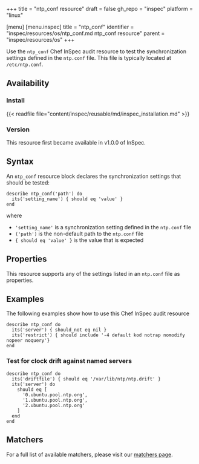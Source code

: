 +++
title = "ntp_conf resource"
draft = false
gh_repo = "inspec"
platform = "linux"

[menu]
  [menu.inspec]
    title = "ntp_conf"
    identifier = "inspec/resources/os/ntp_conf.md ntp_conf resource"
    parent = "inspec/resources/os"
+++

Use the `ntp_conf` Chef InSpec audit resource to test the synchronization settings defined in the `ntp.conf` file. This file is typically located at `/etc/ntp.conf`.

## Availability

### Install

{{< readfile file="content/inspec/reusable/md/inspec_installation.md" >}}

### Version

This resource first became available in v1.0.0 of InSpec.

## Syntax

An `ntp_conf` resource block declares the synchronization settings that should be tested:

    describe ntp_conf('path') do
      its('setting_name') { should eq 'value' }
    end

where

- `'setting_name'` is a synchronization setting defined in the `ntp.conf` file
- `('path')` is the non-default path to the `ntp.conf` file
- `{ should eq 'value' }` is the value that is expected

## Properties

This resource supports any of the settings listed in an `ntp.conf` file as properties.

## Examples

The following examples show how to use this Chef InSpec audit resource

    describe ntp_conf do
      its('server') { should_not eq nil }
      its('restrict') { should include '-4 default kod notrap nomodify nopeer noquery'}
    end

### Test for clock drift against named servers

    describe ntp_conf do
      its('driftfile') { should eq '/var/lib/ntp/ntp.drift' }
      its('server') do
        should eq [
          '0.ubuntu.pool.ntp.org',
          '1.ubuntu.pool.ntp.org',
          '2.ubuntu.pool.ntp.org'
        ]
      end
    end

## Matchers

For a full list of available matchers, please visit our [matchers page](/inspec/matchers/).

